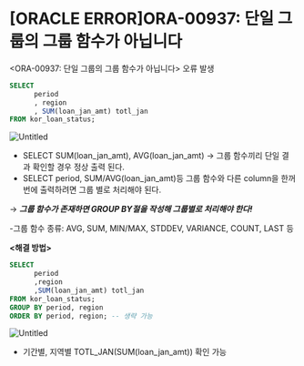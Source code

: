 # [ORACLE ERROR]ORA-00937: 단일 그룹의 그룹 함수가 아닙니다

<ORA-00937: 단일 그룹의 그룹 함수가 아닙니다> 오류 발생

```sql
SELECT
      period
      , region
      , SUM(loan_jan_amt) totl_jan
FROM kor_loan_status;
```

![Untitled](%5BORACLE%20ERROR%5DORA-00937%20%E1%84%83%E1%85%A1%E1%86%AB%E1%84%8B%E1%85%B5%E1%86%AF%20%E1%84%80%E1%85%B3%E1%84%85%E1%85%AE%E1%86%B8%E1%84%8B%E1%85%B4%20%E1%84%80%E1%85%B3%E1%84%85%E1%85%AE%E1%86%B8%20%E1%84%92%E1%85%A1%E1%86%B7%E1%84%89%E1%85%AE%20b7e79dbf5f214d1f8cd2e62981edc04b/Untitled.png)

 

- SELECT SUM(loan_jan_amt), AVG(loan_jan_amt) → 그룹 함수끼리 단일 결과 확인할 경우 정상 출력 된다.
- SELECT period, SUM/AVG(loan_jan_amt)등 그룹 함수와 다른 column을 한꺼번에 출력하려면 그룹 별로 처리해야 된다.

→ ***그룹 함수가 존재하면 GROUP BY절을 작성해 그룹별로 처리해야 한다!***

 -그룹 함수 종류: AVG, SUM, MIN/MAX, STDDEV, VARIANCE, COUNT, LAST 등

**<해결 방법>**

```sql
SELECT
      period
      ,region
      ,SUM(loan_jan_amt) totl_jan
FROM kor_loan_status;
GROUP BY period, region
ORDER BY period, region; -- 생략 가능
```

![Untitled](%5BORACLE%20ERROR%5DORA-00937%20%E1%84%83%E1%85%A1%E1%86%AB%E1%84%8B%E1%85%B5%E1%86%AF%20%E1%84%80%E1%85%B3%E1%84%85%E1%85%AE%E1%86%B8%E1%84%8B%E1%85%B4%20%E1%84%80%E1%85%B3%E1%84%85%E1%85%AE%E1%86%B8%20%E1%84%92%E1%85%A1%E1%86%B7%E1%84%89%E1%85%AE%20b7e79dbf5f214d1f8cd2e62981edc04b/Untitled%201.png)

- 기간별, 지역별 TOTL_JAN(SUM(loan_jan_amt)) 확인 가능